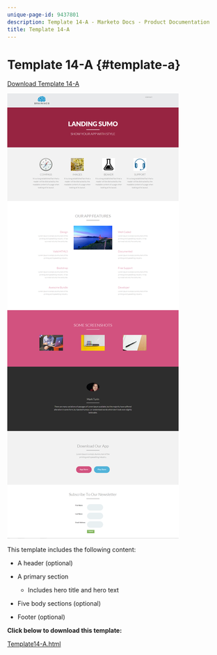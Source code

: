 ```yaml
---
unique-page-id: 9437801
description: Template 14-A - Marketo Docs - Product Documentation
title: Template 14-A
---
```


# Template 14-A {#template-a}

[Download Template 14-A](https://docs.marketo.com/download/attachments/9437801/template-14a.html?version=1&modificationdate=1438980173000&api=v2)

![](assets/image2015-8-11-15-3a9-3a52.png)

This template includes the following content:

* A header (optional)
* A primary section

    * Includes hero title and hero text

* Five body sections (optional)
* Footer (optional)

**Click below to download this template:**

[Template14-A.html](https://docs.marketo.com/download/attachments/9437801/template-14a.html?version=1&modificationdate=1438980173000&api=v2)

